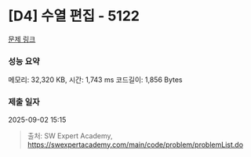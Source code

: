 # [D4] 수열 편집 - 5122 

[문제 링크](https://swexpertacademy.com/main/code/problem/problemDetail.do?contestProbId=AV5LuHfqDz8DFAXc) 

### 성능 요약

메모리: 32,320 KB, 시간: 1,743 ms 코드길이: 1,856 Bytes

### 제출 일자

2025-09-02 15:15



> 출처: SW Expert Academy, https://swexpertacademy.com/main/code/problem/problemList.do